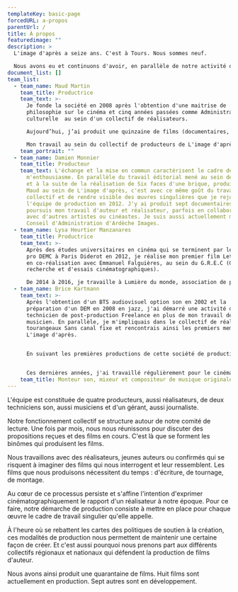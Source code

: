 ```yaml
---
templateKey: basic-page
forcedURL: a-propos
parentUrl: /
title: À propos
featuredimage: ""
description: >
  L'image d'après a seize ans. C'est à Tours. Nous sommes neuf.

  Nous avons eu et continuons d'avoir, en parallèle de notre activité de producteur.rice.s, des expériences de réalisation, de programmation, de travail associatif, de composition.
document_list: []
team_list:
  - team_name: Maud Martin
    team_title: Productrice
    team_text: >-
      Je fonde la société en 2008 après l'obtention d'une maitrise de
      philosophie sur le cinéma et cinq années passées comme Administratrice
      culturelle  au sein d'un collectif de réalisateurs.

      Aujourd’hui, j’ai produit une quinzaine de films (documentaires, court-métrages d'animation, essais) et je développe de nombreux nouveaux projets. Je suis également réalisatrice.

      Mon travail au sein du collectif de producteurs de L'image d'après se fonde sur l'envie de défendre un cinéma inventif et des réalisateurs qui conçoivent chacun de leur film comme un nouvel espace de recherche et d'expérimentation.
    team_portrait: ""
  - team_name: Damien Monnier
    team_title: Producteur
    team_text: L'échange et la mise en commun caractérisent le cadre de travail qui
      m'enthousiasme. En parallèle du travail éditorial mené au sein de Dérives
      et à la suite de la réalisation de Six faces d'une brique, produit par
      Maud au sein de L'image d'après, c'est avec ce même goût du travail
      collectif et de rendre visible des œuvres singulières que je rejoins
      l'équipe de production en 2012. J'y ai produit sept documentaires. Je
      poursuis mon travail d'auteur et réalisateur, parfois en collaboration
      avec d'autres artistes ou cinéastes. Je suis aussi actuellement membre du
      Conseil d'Administration d'Ardèche Images.
  - team_name: Lysa Heurtier Manzanares
    team_title: Productrice
    team_text: >-
      Après des études universitaires en cinéma qui se terminent par le Master 2
      pro DEMC à Paris Diderot en 2012, je réalise mon premier film Let's Play,
      en co-réalisation avec Emmanuel Falguières, au sein du G.R.E.C (Groupes de
      recherche et d'essais cinématographiques).

      De 2014 à 2016, je travaille à Lumière du monde, association de producteurs indépendants basée à Lussas. En 2015,  j’intègre l'équipe de programmation de Tënk, la plateforme SVOD de documentaire, puis je réalise un second film, Navire, en co-réalisation avec Agnès Perrais. Je décide ensuite de me tourner vers la production et je rejoins L'image d'après en 2019. En parallèle de mon activité de productrice, je continue de réaliser des films et en 2021, je termine un long-métrage documentaire En plein jour.
  - team_name: Brice Kartmann
    team_text: >-
      Après l'obtention d'un BTS audiovisuel option son en 2002 et la
      préparation d'un DEM en 2008 en jazz, j'ai démarré une activité de
      technicien de post-production Freelance en plus de mon travail de
      musicien. En parallèle, je m'impliquais dans le collectif de réalisateurs
      tourangeaux Sans canal fixe et rencontrais ainsi les premiers membres de
      L'image d'après.  


      En suivant les premières productions de cette société de production, j'ai été touché par le cinéma qui y était proposé, défendu. J'ai travaillé comme technicien pour plusieurs films du catalogue et nous avons imaginé ensemble une autre place que celle de prestataire pour mon travail, en s'appuyant sur notre volonté d'un fonctionnement collaboratif. J'ai donc rejoint l'équipe en 2012. Depuis, je continue de travailler régulièrement sur les films portés par L'image d'après en tant que monteur son, mixeur et/ou compositeur de la musique originale, tout en étant impliqué dans le fonctionnement de la société et le développement de nouvelles activités, notamment les prestations techniques. Nous travaillons actuellement sur la création d'une infrastructure de post-production indépendante, imaginée comme un nouvel espace collaboratif avec d'autres acteurs régionaux.


      Ces dernières années, j'ai travaillé régulièrement pour le cinéma documentaire comme ingénieur du son et compositeur (productions Nord-Ouest, L’image d’après, Alter Ego, Ikki films, Les films du Balibari, TS productions), dans la production musicale (labels Vicious circle, Kithibong, Un Je Ne Sais Quoi, Figures libres) et pour le spectacle vivant comme régisseur son et compositeur (Ensemble Tachycardie, Théâtre à cru, Demesten Titip, Collectif impatience, Laps zone). Enfin, je suis également intervenant pour des ateliers artistiques incluant de la réalisation sonore (CICLIC,Compagnie Marouchka, L'Intention Publique).
    team_title: Monteur son, mixeur et compositeur de musique originale
---
```

L'équipe est constituée de quatre producteurs, aussi réalisateurs, de deux techniciens son, aussi musiciens et d'un gérant, aussi journaliste.

Notre fonctionnement collectif se structure autour de notre comité de lecture. Une fois par mois, nous nous réunissons pour discuter des propositions reçues et des films en cours. C'est là que se forment les binômes qui produisent les films.

Nous travaillons avec des réalisateurs, jeunes auteurs ou confirmés qui se risquent à imaginer des films qui nous interrogent et leur ressemblent.
Les films que nous produisons nécessitent du temps : d'écriture, de tournage, de montage.

Au cœur de ce processus persiste et s'affine l'intention d'exprimer cinématographiquement le rapport d'un réalisateur à notre époque.
Pour ce faire, notre démarche de production consiste à mettre en place pour chaque œuvre le cadre de travail singulier qu'elle appelle.

À l'heure où se rebattent les cartes des politiques de soutien à la création, ces modalités de production nous permettent de maintenir une certaine façon de créer. Et c'est aussi pourquoi nous prenons part aux différents collectifs régionaux et nationaux qui défendent la production de films d'auteur.

Nous avons ainsi produit une quarantaine de films. Huit films sont actuellement en production. Sept autres sont en développement. 

![]()